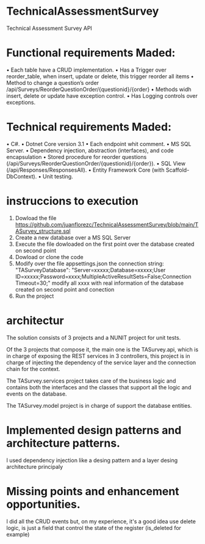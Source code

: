 # TechnicalAssessmentSurvey
Technical Assessment Survey API

# Functional requirements Maded:
•	Each table have a CRUD implementation.
•	Has a Trigger over reorder_table, when insert, update or delete, this trigger reorder all items
•	Method to change a question’s order /api/Surveys/ReorderQuestionOrder/{questionid}/{order}
•	Methods widh insert, delete or update have exception control.
•	Has Logging controls over exceptions.

# Technical requirements Maded:
•	C#.
•	Dotnet Core version 3.1
•	Each endpoint whit comment.
•	MS SQL Server.
•	Dependency injection, abstraction (interfaces), and code encapsulation
•	Stored procedure for reorder questions (/api/Surveys/ReorderQuestionOrder/{questionid}/{order}).
• SQL View (/api/Responses/ResponsesAll).
•	Entity Framework Core (with Scaffold-DbContext).
•	Unit testing.

# instruccions to execution
1. Dowload the file https://github.com/juanflorezc/TechnicalAssessmentSurvey/blob/main/TASurvey_structure.sql
2. Create a new database over a MS SQL Server 
3. Execute the file dowloaded on the first point over the database created on second point
4. Dowload or clone the code 
5. Modify over the file appsettings.json the connection string:
  "TASurveyDatabase": "Server=xxxxx;Database=xxxxx;User ID=xxxxx;Password=xxxx;MultipleActiveResultSets=False;Connection Timeout=30;"
  modify all xxxx with real information of the database created on second point and conection 
6. Run the project
 
 # architectur
 
The solution consists of 3 projects and a NUNIT project for unit tests.

Of the 3 projects that compose it, the main one is the TASurvey.api, which is in charge of exposing the REST services in 3 controllers, this project is in charge of injecting the dependency of the service layer and the connection chain for the context.

The TASurvey.services project takes care of the business logic and contains both the interfaces and the classes that support all the logic and events on the database.

The TASurvey.model project is in charge of support the database entities.

# Implemented design patterns and architecture patterns.
I used dependency injection like a desing pattern and a layer desing architecture principaly

# Missing points and enhancement opportunities.
I did all the CRUD events but, on my experience, it's a good idea use delete logic, is just a field that control the state of the register (is_deleted for example)
